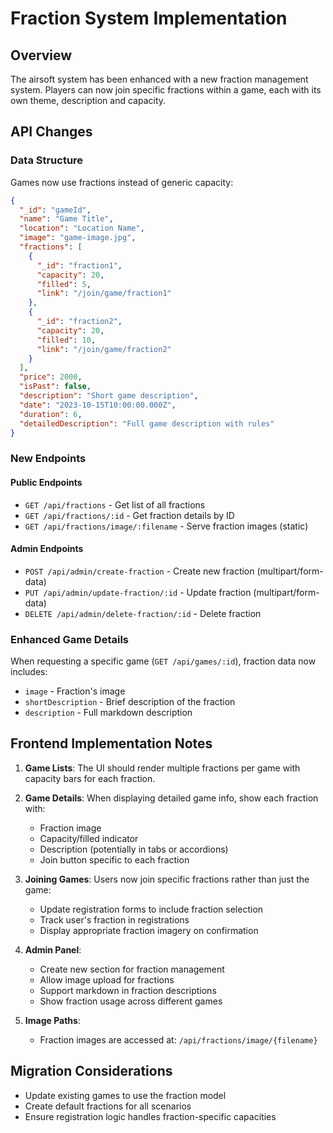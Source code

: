 # Fraction System Implementation

## Overview
The airsoft system has been enhanced with a new fraction management system. Players can now join specific fractions within a game, each with its own theme, description and capacity.

## API Changes

### Data Structure
Games now use fractions instead of generic capacity:

```json
{
  "_id": "gameId",
  "name": "Game Title",
  "location": "Location Name",
  "image": "game-image.jpg",
  "fractions": [
    {
      "_id": "fraction1",
      "capacity": 20,
      "filled": 5,
      "link": "/join/game/fraction1" 
    },
    {
      "_id": "fraction2",
      "capacity": 20,
      "filled": 10,
      "link": "/join/game/fraction2"
    }
  ],
  "price": 2000,
  "isPast": false,
  "description": "Short game description",
  "date": "2023-10-15T10:00:00.000Z",
  "duration": 6,
  "detailedDescription": "Full game description with rules"
}
```

### New Endpoints

#### Public Endpoints

- `GET /api/fractions` - Get list of all fractions
- `GET /api/fractions/:id` - Get fraction details by ID
- `GET /api/fractions/image/:filename` - Serve fraction images (static)

#### Admin Endpoints

- `POST /api/admin/create-fraction` - Create new fraction (multipart/form-data)
- `PUT /api/admin/update-fraction/:id` - Update fraction (multipart/form-data)
- `DELETE /api/admin/delete-fraction/:id` - Delete fraction

### Enhanced Game Details
When requesting a specific game (`GET /api/games/:id`), fraction data now includes:
- `image` - Fraction's image
- `shortDescription` - Brief description of the fraction
- `description` - Full markdown description

## Frontend Implementation Notes

1. **Game Lists**: The UI should render multiple fractions per game with capacity bars for each fraction.

2. **Game Details**: When displaying detailed game info, show each fraction with:
   - Fraction image
   - Capacity/filled indicator
   - Description (potentially in tabs or accordions)
   - Join button specific to each fraction

3. **Joining Games**: Users now join specific fractions rather than just the game:
   - Update registration forms to include fraction selection
   - Track user's fraction in registrations
   - Display appropriate fraction imagery on confirmation

4. **Admin Panel**:
   - Create new section for fraction management
   - Allow image upload for fractions
   - Support markdown in fraction descriptions
   - Show fraction usage across different games

5. **Image Paths**:
   - Fraction images are accessed at: `/api/fractions/image/{filename}`

## Migration Considerations
- Update existing games to use the fraction model
- Create default fractions for all scenarios
- Ensure registration logic handles fraction-specific capacities
